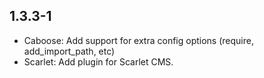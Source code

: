 1.3.3-1
------------------
- Caboose: Add support for extra config options (require, add_import_path, etc)
- Scarlet: Add plugin for Scarlet CMS.
